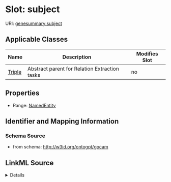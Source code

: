

# Slot: subject

URI: [genesummary:subject](http://w3id.org/ontogpt/genesummary/subject)



<!-- no inheritance hierarchy -->





## Applicable Classes

| Name | Description | Modifies Slot |
| --- | --- | --- |
| [Triple](Triple.md) | Abstract parent for Relation Extraction tasks |  no  |







## Properties

* Range: [NamedEntity](NamedEntity.md)





## Identifier and Mapping Information







### Schema Source


* from schema: http://w3id.org/ontogpt/gocam




## LinkML Source

<details>
```yaml
name: subject
from_schema: http://w3id.org/ontogpt/gocam
rank: 1000
alias: subject
owner: Triple
domain_of:
- Triple
range: NamedEntity

```
</details>